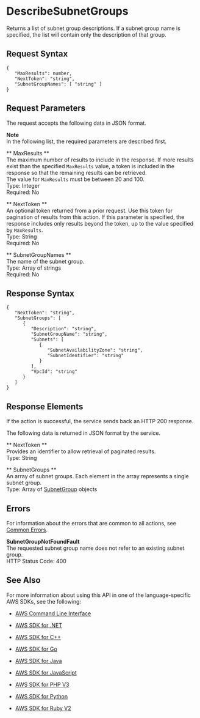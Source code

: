 # DescribeSubnetGroups<a name="API_dax_DescribeSubnetGroups"></a>

Returns a list of subnet group descriptions\. If a subnet group name is specified, the list will contain only the description of that group\.

## Request Syntax<a name="API_dax_DescribeSubnetGroups_RequestSyntax"></a>

```
{
   "MaxResults": number,
   "NextToken": "string",
   "SubnetGroupNames": [ "string" ]
}
```

## Request Parameters<a name="API_dax_DescribeSubnetGroups_RequestParameters"></a>

The request accepts the following data in JSON format\.

**Note**  
In the following list, the required parameters are described first\.

 ** MaxResults **   
The maximum number of results to include in the response\. If more results exist than the specified `MaxResults` value, a token is included in the response so that the remaining results can be retrieved\.  
The value for `MaxResults` must be between 20 and 100\.  
Type: Integer  
Required: No

 ** NextToken **   
An optional token returned from a prior request\. Use this token for pagination of results from this action\. If this parameter is specified, the response includes only results beyond the token, up to the value specified by `MaxResults`\.  
Type: String  
Required: No

 ** SubnetGroupNames **   
The name of the subnet group\.  
Type: Array of strings  
Required: No

## Response Syntax<a name="API_dax_DescribeSubnetGroups_ResponseSyntax"></a>

```
{
   "NextToken": "string",
   "SubnetGroups": [ 
      { 
         "Description": "string",
         "SubnetGroupName": "string",
         "Subnets": [ 
            { 
               "SubnetAvailabilityZone": "string",
               "SubnetIdentifier": "string"
            }
         ],
         "VpcId": "string"
      }
   ]
}
```

## Response Elements<a name="API_dax_DescribeSubnetGroups_ResponseElements"></a>

If the action is successful, the service sends back an HTTP 200 response\.

The following data is returned in JSON format by the service\.

 ** NextToken **   
Provides an identifier to allow retrieval of paginated results\.  
Type: String

 ** SubnetGroups **   
An array of subnet groups\. Each element in the array represents a single subnet group\.  
Type: Array of [SubnetGroup](API_dax_SubnetGroup.md) objects

## Errors<a name="API_dax_DescribeSubnetGroups_Errors"></a>

For information about the errors that are common to all actions, see [Common Errors](CommonErrors.md)\.

 **SubnetGroupNotFoundFault**   
The requested subnet group name does not refer to an existing subnet group\.  
HTTP Status Code: 400

## See Also<a name="API_dax_DescribeSubnetGroups_SeeAlso"></a>

For more information about using this API in one of the language\-specific AWS SDKs, see the following:

+  [AWS Command Line Interface](http://docs.aws.amazon.com/goto/aws-cli/dax-2017-04-19/DescribeSubnetGroups) 

+  [AWS SDK for \.NET](http://docs.aws.amazon.com/goto/DotNetSDKV3/dax-2017-04-19/DescribeSubnetGroups) 

+  [AWS SDK for C\+\+](http://docs.aws.amazon.com/goto/SdkForCpp/dax-2017-04-19/DescribeSubnetGroups) 

+  [AWS SDK for Go](http://docs.aws.amazon.com/goto/SdkForGoV1/dax-2017-04-19/DescribeSubnetGroups) 

+  [AWS SDK for Java](http://docs.aws.amazon.com/goto/SdkForJava/dax-2017-04-19/DescribeSubnetGroups) 

+  [AWS SDK for JavaScript](http://docs.aws.amazon.com/goto/AWSJavaScriptSDK/dax-2017-04-19/DescribeSubnetGroups) 

+  [AWS SDK for PHP V3](http://docs.aws.amazon.com/goto/SdkForPHPV3/dax-2017-04-19/DescribeSubnetGroups) 

+  [AWS SDK for Python](http://docs.aws.amazon.com/goto/boto3/dax-2017-04-19/DescribeSubnetGroups) 

+  [AWS SDK for Ruby V2](http://docs.aws.amazon.com/goto/SdkForRubyV2/dax-2017-04-19/DescribeSubnetGroups) 